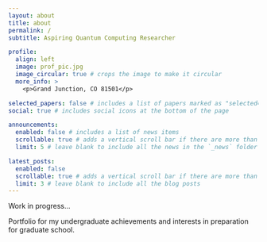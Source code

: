 ```yaml
---
layout: about
title: about
permalink: /
subtitle: Aspiring Quantum Computing Researcher

profile:
  align: left
  image: prof_pic.jpg
  image_circular: true # crops the image to make it circular
  more_info: >
    <p>Grand Junction, CO 81501</p>

selected_papers: false # includes a list of papers marked as "selected={true}"
social: true # includes social icons at the bottom of the page

announcements:
  enabled: false # includes a list of news items
  scrollable: true # adds a vertical scroll bar if there are more than 3 news items
  limit: 5 # leave blank to include all the news in the `_news` folder

latest_posts:
  enabled: false
  scrollable: true # adds a vertical scroll bar if there are more than 3 new posts items
  limit: 3 # leave blank to include all the blog posts
---
```


Work in progress...

Portfolio for my undergraduate achievements and interests in preparation for graduate school.

